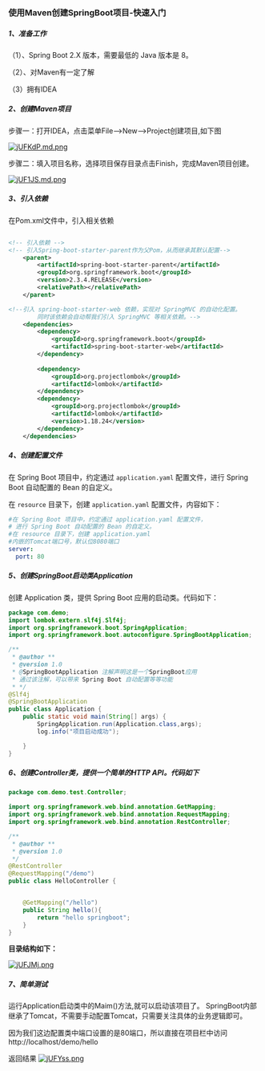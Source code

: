 ### 使用Maven创建SpringBoot项目-快速入门

##### 1、准备工作

（1）、Spring Boot 2.X 版本，需要最低的 Java 版本是 8。

（2）、对Maven有一定了解

（3）拥有IDEA

##### 2、创建Maven项目

步骤一：打开IDEA，点击菜单File-->New-->Project创建项目,如下图

[![jUFKdP.md.png](https://s1.ax1x.com/2022/07/06/jUFKdP.md.png)](https://imgtu.com/i/jUFKdP)


步骤二：填入项目名称，选择项目保存目录点击Finish，完成Maven项目创建。

[![jUF1JS.md.png](https://s1.ax1x.com/2022/07/06/jUF1JS.md.png)](https://imgtu.com/i/jUF1JS)


#####  3、引入依赖

在Pom.xml文件中，引入相关依赖

```xml

<!-- 引入依赖 -->
<!-- 引入Spring-boot-starter-parent作为父Pom，从而继承其默认配置-->
    <parent>
        <artifactId>spring-boot-starter-parent</artifactId>
        <groupId>org.springframework.boot</groupId>
        <version>2.3.4.RELEASE</version>
        <relativePath></relativePath>
    </parent>

<!--引入 spring-boot-starter-web 依赖，实现对 SpringMVC 的自动化配置。
        同时该依赖会自动帮我们引入 SpringMVC 等相关依赖。-->
    <dependencies>
        <dependency>
            <groupId>org.springframework.boot</groupId>
            <artifactId>spring-boot-starter-web</artifactId>
        </dependency>
        
        <dependency>
            <groupId>org.projectlombok</groupId>
            <artifactId>lombok</artifactId>
        </dependency>
        <dependency>
            <groupId>org.projectlombok</groupId>
            <artifactId>lombok</artifactId>
            <version>1.18.24</version>
        </dependency>
    </dependencies>
```



##### 4、创建配置文件

在 Spring Boot 项目中，约定通过 `application.yaml` 配置文件，进行 Spring Boot 自动配置的 Bean 的自定义。

在 `resource` 目录下，创建 `application.yaml` 配置文件，内容如下：

```yaml
#在 Spring Boot 项目中，约定通过 application.yaml 配置文件，
# 进行 Spring Boot 自动配置的 Bean 的自定义。
#在 resource 目录下，创建 application.yaml
#内嵌的Tomcat端口号，默认位8080端口
server:
  port: 80

```

##### 5、创建SpringBoot启动类Application

创建 Application 类，提供 Spring Boot 应用的启动类。代码如下：

```java
package com.demo;
import lombok.extern.slf4j.Slf4j;
import org.springframework.boot.SpringApplication;
import org.springframework.boot.autoconfigure.SpringBootApplication;

/**
 * @author **
 * @version 1.0
 * @SpringBootApplication 注解声明这是一个SpringBoot应用
 * 通过该注解，可以带来 Spring Boot 自动配置等等功能
 * */
@Slf4j
@SpringBootApplication
public class Application {
    public static void main(String[] args) {
        SpringApplication.run(Application.class,args);
        log.info("项目启动成功");

    }
}

```

##### 6、创建Controller类，提供一个简单的HTTP API。代码如下

```java
package com.demo.test.Controller;

import org.springframework.web.bind.annotation.GetMapping;
import org.springframework.web.bind.annotation.RequestMapping;
import org.springframework.web.bind.annotation.RestController;

/**
 * @author **
 * @version 1.0
 */
@RestController
@RequestMapping("/demo")
public class HelloController {


    @GetMapping("/hello")
    public String hello(){
        return "hello springboot";
    }
}
```

**目录结构如下：**

[![jUFJMj.png](https://s1.ax1x.com/2022/07/06/jUFJMj.png)](https://imgtu.com/i/jUFJMj)
##### 7、简单测试

运行Application启动类中的Maim()方法,就可以启动该项目了。
SpringBoot内部继承了Tomcat，不需要手动配置Tomcat，只需要关注具体的业务逻辑即可。

因为我们这边配置类中端口设置的是80端口，所以直接在项目栏中访问 http://localhost/demo/hello

返回结果
[![jUFYss.png](https://s1.ax1x.com/2022/07/06/jUFYss.png)](https://imgtu.com/i/jUFYss)

